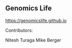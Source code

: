 Genomics Life
-------------

https://genomicslife.github.io


Contributors:

Nitesh Turaga
Mike Berger
